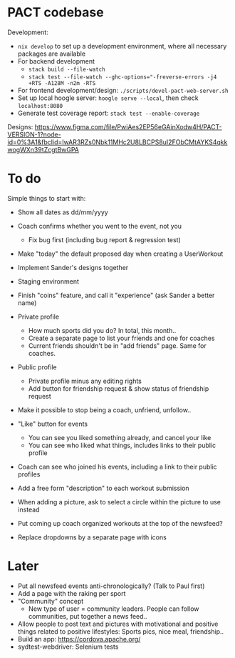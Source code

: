 # PACT codebase

Development:
- `nix develop` to set up a development environment, where all necessary
  packages are available
- For backend development
  * `stack build --file-watch`
  * `stack test --file-watch --ghc-options="-freverse-errors -j4 +RTS -A128M
    -n2m -RTS`
- For frontend development/design: `./scripts/devel-pact-web-server.sh`
- Set up local hoogle server: `hoogle serve --local`, then check
  `localhost:8080`
- Generate test coverage report: `stack test --enable-coverage`

Designs: https://www.figma.com/file/PwiAes2EP56eGAinXodw4H/PACT-VERSION-1?node-id=0%3A1&fbclid=IwAR3RZs0Nbk11MHc2U8LBCPS8uI2FObCMtAYKS4qkkwogWXn39tZcgtBwGPA

# To do

Simple things to start with:
- Show all dates as dd/mm/yyyy
- Coach confirms whether you went to the event, not you
  * Fix bug first (including bug report & regression test)
- Make "today" the default proposed day when creating a UserWorkout

- Implement Sander's designs together
- Staging environment
- Finish "coins" feature, and call it "experience" (ask Sander a better name)
- Private profile
  * How much sports did you do? In total, this month..
  * Create a separate page to list your friends and one for coaches
  * Current friends shouldn't be in "add friends" page. Same for coaches.
- Public profile
  * Private profile minus any editing rights
  * Add button for friendship request & show status of friendship request
- Make it possible to stop being a coach, unfriend, unfollow..
- "Like" button for events
  * You can see you liked something already, and cancel your like
  * You can see who liked what things, includes links to their public profile

- Coach can see who joined his events, including a link to their public profiles
- Add a free form "description" to each workout submission
- When adding a picture, ask to select a circle within the picture to use
  instead
- Put coming up coach organized workouts at the top of the newsfeed?
- Replace dropdowns by a separate page with icons

# Later

- Put all newsfeed events anti-chronologically? (Talk to Paul first)
- Add a page with the raking per sport
- "Community" concept
  * New type of user = community leaders. People can follow communities, put
    together a news feed..
- Allow people to post text and pictures with motivational and positive things
  related to positive lifestyles: Sports pics, nice meal, friendship..
- Build an app: https://cordova.apache.org/
- sydtest-webdriver: Selenium tests



